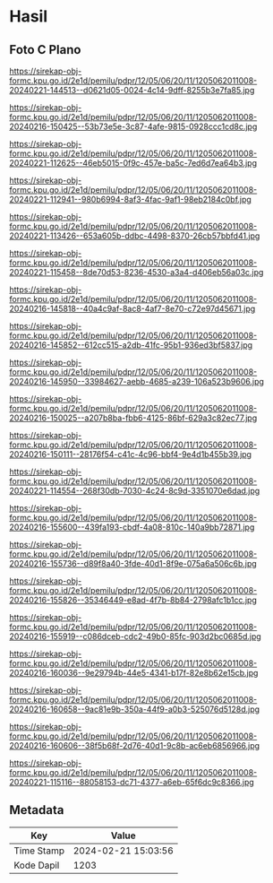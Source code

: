 # Hasil

## Foto C Plano

https://sirekap-obj-formc.kpu.go.id/2e1d/pemilu/pdpr/12/05/06/20/11/1205062011008-20240221-144513--d0621d05-0024-4c14-9dff-8255b3e7fa85.jpg

https://sirekap-obj-formc.kpu.go.id/2e1d/pemilu/pdpr/12/05/06/20/11/1205062011008-20240216-150425--53b73e5e-3c87-4afe-9815-0928ccc1cd8c.jpg

https://sirekap-obj-formc.kpu.go.id/2e1d/pemilu/pdpr/12/05/06/20/11/1205062011008-20240221-112625--46eb5015-0f9c-457e-ba5c-7ed6d7ea64b3.jpg

https://sirekap-obj-formc.kpu.go.id/2e1d/pemilu/pdpr/12/05/06/20/11/1205062011008-20240221-112941--980b6994-8af3-4fac-9af1-98eb2184c0bf.jpg

https://sirekap-obj-formc.kpu.go.id/2e1d/pemilu/pdpr/12/05/06/20/11/1205062011008-20240221-113426--653a605b-ddbc-4498-8370-26cb57bbfd41.jpg

https://sirekap-obj-formc.kpu.go.id/2e1d/pemilu/pdpr/12/05/06/20/11/1205062011008-20240221-115458--8de70d53-8236-4530-a3a4-d406eb56a03c.jpg

https://sirekap-obj-formc.kpu.go.id/2e1d/pemilu/pdpr/12/05/06/20/11/1205062011008-20240216-145818--40a4c9af-8ac8-4af7-8e70-c72e97d45671.jpg

https://sirekap-obj-formc.kpu.go.id/2e1d/pemilu/pdpr/12/05/06/20/11/1205062011008-20240216-145852--612cc515-a2db-41fc-95b1-936ed3bf5837.jpg

https://sirekap-obj-formc.kpu.go.id/2e1d/pemilu/pdpr/12/05/06/20/11/1205062011008-20240216-145950--33984627-aebb-4685-a239-106a523b9606.jpg

https://sirekap-obj-formc.kpu.go.id/2e1d/pemilu/pdpr/12/05/06/20/11/1205062011008-20240216-150025--a207b8ba-fbb6-4125-86bf-629a3c82ec77.jpg

https://sirekap-obj-formc.kpu.go.id/2e1d/pemilu/pdpr/12/05/06/20/11/1205062011008-20240216-150111--28176f54-c41c-4c96-bbf4-9e4d1b455b39.jpg

https://sirekap-obj-formc.kpu.go.id/2e1d/pemilu/pdpr/12/05/06/20/11/1205062011008-20240221-114554--268f30db-7030-4c24-8c9d-3351070e6dad.jpg

https://sirekap-obj-formc.kpu.go.id/2e1d/pemilu/pdpr/12/05/06/20/11/1205062011008-20240216-155600--439fa193-cbdf-4a08-810c-140a9bb72871.jpg

https://sirekap-obj-formc.kpu.go.id/2e1d/pemilu/pdpr/12/05/06/20/11/1205062011008-20240216-155736--d89f8a40-3fde-40d1-8f9e-075a6a506c6b.jpg

https://sirekap-obj-formc.kpu.go.id/2e1d/pemilu/pdpr/12/05/06/20/11/1205062011008-20240216-155826--35346449-e8ad-4f7b-8b84-2798afc1b1cc.jpg

https://sirekap-obj-formc.kpu.go.id/2e1d/pemilu/pdpr/12/05/06/20/11/1205062011008-20240216-155919--c086dceb-cdc2-49b0-85fc-903d2bc0685d.jpg

https://sirekap-obj-formc.kpu.go.id/2e1d/pemilu/pdpr/12/05/06/20/11/1205062011008-20240216-160036--9e29794b-44e5-4341-b17f-82e8b62e15cb.jpg

https://sirekap-obj-formc.kpu.go.id/2e1d/pemilu/pdpr/12/05/06/20/11/1205062011008-20240216-160658--9ac81e9b-350a-44f9-a0b3-525076d5128d.jpg

https://sirekap-obj-formc.kpu.go.id/2e1d/pemilu/pdpr/12/05/06/20/11/1205062011008-20240216-160606--38f5b68f-2d76-40d1-9c8b-ac6eb6856966.jpg

https://sirekap-obj-formc.kpu.go.id/2e1d/pemilu/pdpr/12/05/06/20/11/1205062011008-20240221-115116--88058153-dc71-4377-a6eb-65f6dc9c8366.jpg


## Metadata

| Key        | Value               |
| ---------- | ------------------- |
| Time Stamp | 2024-02-21 15:03:56 |
| Kode Dapil | 1203                |



